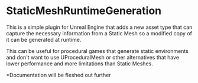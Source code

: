 # StaticMeshRuntimeGeneration

This is a simple plugin for Unreal Engine that adds a new asset type that can capture the necessary information from a Static Mesh so a modified copy of it can be generated at runtime.

This can be useful for procedural games that generate static environments and don't want to use UProceduralMesh or other alternatives that have lower performance and more limitations than Static Meshes.

*Documentation will be fleshed out further